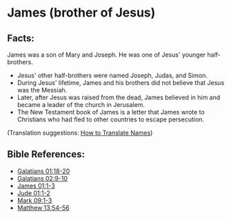 # James (brother of Jesus) #

## Facts: ##

James was a son of Mary and Joseph. He was one of Jesus' younger half-brothers.

* Jesus' other half-brothers were named Joseph, Judas, and Simon.
* During Jesus' lifetime, James and his brothers did not believe that Jesus was the Messiah.
* Later, after Jesus was raised from the dead, James believed in him and became a leader of the church in Jerusalem.
* The New Testament book of James is a letter that James wrote to Christians who had fled to other countries to escape persecution.

(Translation suggestions: [How to Translate Names](en/ta-vol1/translate/man/translate-names))



## Bible References: ##

* [Galatians 01:18-20](en/tn/gal/help/01/18)
* [Galatians 02:9-10](en/tn/gal/help/02/09)
* [James 01:1-3](en/tn/jas/help/01/01)
* [Jude 01:1-2](en/tn/jud/help/01/01)
* [Mark 09:1-3](en/tn/mrk/help/09/01)
* [Matthew 13:54-56](en/tn/mat/help/13/54)
